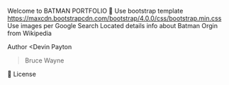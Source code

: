 Welcome to BATMAN PORTFOLIO 👋
Use bootstrap template https://maxcdn.bootstrapcdn.com/bootstrap/4.0.0/css/bootstrap.min.css
Use images per Google Search
Located details info about Batman Orgin from Wikipedia 




Author
<Devin Payton
>Bruce Wayne



📝 License

<Batman Approves>